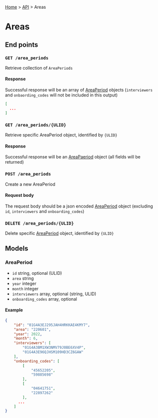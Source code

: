 [Home](../../README.md) > [API](../API.md) > Areas

# Areas

## End points

### `GET /area_periods`

Retrieve collection of `AreaPeriods`

#### Response

Successful response will be an array of [AreaPeriod](#areaperiod) objects (`interviewers` and `onbaording_codes` will not be included in this output)

```json
[
  ...
]
```

### `GET /area_periods/{ULID}`

Retrieve specific AreaPeriod object, identified by `{ULID}`

#### Response

Successful response will be an [AreaPaeriod](#areaperiod) object (all fields will be returned)

### `POST /area_periods`

Create a new AreaPeriod

#### Request body

The request body should be a json encoded [AreaPeriod](#areaperiod) object (excluding `id`, `interviewers` and `onboarding_codes`)

### `DELETE /area_periods/{ULID}`

Delete specific [AreaPeriod](#areaperiod) object, identified by `{ULID}`


## Models

### AreaPeriod

- `id` string, optional (ULID)
- `area` string
- `year` integer
- `month` integer
- `interviewers` array, optional (string, ULID)
- `onboarding_codes` array, optional

#### Example

```json
{
    "id": "01G4A3EJ295JAH4HRKKAE4KMY7",
    "area": "220601",
    "year": 2022,
    "month": 6,
    "interviewers": [
        "01G4A3BM1XW3NMV79J0BE6XV4P",
        "01G4A3E96QJHSM109HD3CZ6GAW"
    ],
    "onboarding_codes": [
        [
            "45652205",
            "59885698"
        ],
        [
            "04641751",
            "22897262"
        ],
      ...
    ]
}
```
